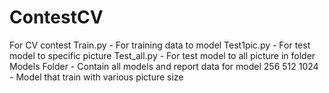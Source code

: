 # ContestCV
For CV contest
Train.py - For training data to model
Test1pic.py - For test model to specific picture
Test_all.py - For test model to all picture in folder
Models Folder - Contain all models and report data for model
256 512 1024 - Model that train with various picture size
